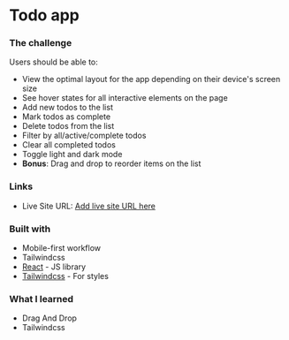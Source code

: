 # Todo app

### The challenge

Users should be able to:

- View the optimal layout for the app depending on their device's screen size
- See hover states for all interactive elements on the page
- Add new todos to the list
- Mark todos as complete
- Delete todos from the list
- Filter by all/active/complete todos
- Clear all completed todos
- Toggle light and dark mode
- **Bonus**: Drag and drop to reorder items on the list

### Links

- Live Site URL: [Add live site URL here](https://your-live-site-url.com)

### Built with

- Mobile-first workflow
- Tailwindcss
- [React](https://reactjs.org/) - JS library
- [Tailwindcss](https://tailwindcss.com/) - For styles

### What I learned

- Drag And Drop
- Tailwindcss
